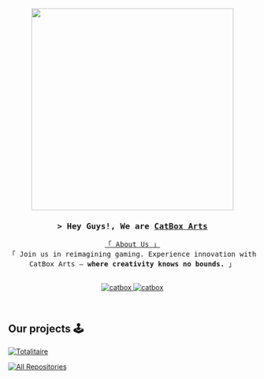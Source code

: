 <h3  align="center">
<img width="410px" src="https://github.com/CatBoxArts/CatBoxArts/assets/141590555/2bd35e71-64ea-4be0-a000-7dc0f8e26f91" />
</h3>

<!-- Intro  -->
<h3 align="center">
        <samp>&gt; Hey Guys!, We are
                <b><a target="_blank" href="https://github.com/CatBoxArts">CatBox Arts</a></b>
        </samp>
</h3>


<p align="center"> 
  <samp>
    <a href="https://www.google.com/search?q=Saif+Al+Siam">「 About Us 」</a>
    <br>
    「 Join us in reimagining gaming. Experience innovation with CatBox Arts – <b>where creativity knows no bounds.</b> 」
    <br>
    <br>
  </samp>
</p>

<p align="center">
 <a href="https://giddy-pond-e15.notion.site/CatBox-Art-s-bf5bd443843f41928483acfe3731b3c5?pvs=4" target="blank">
  <img src="https://img.shields.io/badge/Notion-white?style=for-the-badge&logo=notion&logoColor=black" alt="catbox" />
 </a>
 <a href="https://www.figma.com/@catbox" target="_blank">
  <img src="https://img.shields.io/badge/Figma-white?style=for-the-badge&logo=figma&logoColor=black" alt="catbox"/>
 </a>
  </a> 
</p>
<br />


## Our projects 🕹
[![Totalitaire](https://github-readme-stats.vercel.app/api/pin/?username=CatBoxArts&repo=totalitaire&border_color=FFFFFF&bg_color=0D1117&title_color=C9D1D9&text_color=8B949E&icon_color=FFFFFF)](https://github.com/CatBoxArtsCo/Totalitaire)

<p align="left">
  <a href="https://github.com/CatBoxArts?tab=repositories" target="_blank"><img alt="All Repositories" title="All Repositories" src="https://img.shields.io/badge/-All%20Repos-FFFFFF?style=for-the-badge&logo=koding&logoColor=white"/></a>
</p>

<br/>
